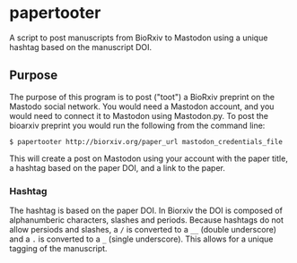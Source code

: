 # papertooter
A script to post manuscripts from BioRxiv to Mastodon using a unique hashtag based on the manuscript DOI.

## Purpose
The purpose of this program is to post ("toot") a BioRxiv preprint on the Mastodo social network. You would need a Mastodon account, and you would need to connect it to Mastodon using Mastodon.py. To post the bioarxiv preprint you would run the following from the command line:

`$ papertooter http://biorxiv.org/paper_url mastodon_credentials_file`

This will create a post on Mastodon using your account with the paper title, a hashtag based on the paper DOI, and a link to the paper. 

### Hashtag
The hashtag is based on the paper DOI. In Biorxiv the DOI is composed of alphanumberic characters, slashes and periods. Because hashtags do not allow persiods and slashes, a `/` is converted to a `__` (double underscore) and a `.` is converted to a `_` (single underscore). This allows for a unique tagging of the manuscript.

